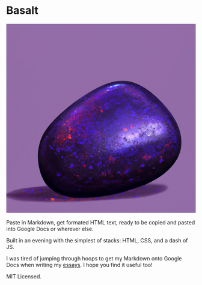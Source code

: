# Basalt

![basalt-logo](images/basalt.jpg)

Paste in Markdown, get formated HTML text, ready to be copied and pasted into Google Docs or wherever else.

Built in an evening with the simplest of stacks: HTML, CSS, and a dash of JS.

I was tired of jumping through hoops to get my Markdown onto Google Docs when writing my [essays](https://www.thespoonful.dev).
I hope you find it useful too!

MIT Licensed.
